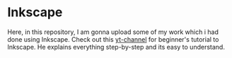 # Inkscape

Here, in this repository, I am gonna upload some of my work which i had done using Inkscape.
Check out this [yt-channel](https://www.youtube.com/c/LogosByNick) for beginner's tutorial to Inkscape. He explains everything step-by-step and its easy to understand.
